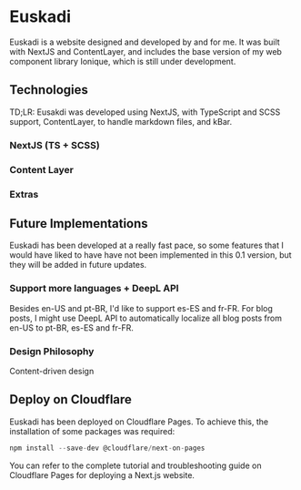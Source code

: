 # Euskadi

Euskadi is a website designed and developed by and for me. It was built with NextJS and ContentLayer, and includes the base version of my web component library Ionique, which is still under development.

## Technologies
TD;LR: Eusakdi was developed using NextJS, with TypeScript and SCSS support, ContentLayer, to handle markdown files, and kBar.

### NextJS (TS + SCSS)

### Content Layer

### Extras

## Future Implementations
Euskadi has been developed at a really fast pace, so some features that I would have liked to have have not been implemented in this 0.1 version, but they will be added in future updates.

### Support more languages + DeepL API
Besides en-US and pt-BR, I'd like to support es-ES and fr-FR. For blog posts, I might use DeepL API to automatically localize all blog posts from en-US to pt-BR, es-ES and fr-FR.

### Design Philosophy
Content-driven design

## Deploy on Cloudflare

Euskadi has been deployed on Cloudflare Pages. To achieve this, the installation of some packages was required:

```js
npm install --save-dev @cloudflare/next-on-pages
```

You can refer to the complete tutorial and troubleshooting guide on Cloudflare Pages for deploying a Next.js website.